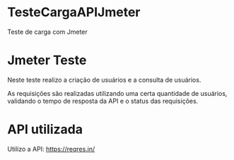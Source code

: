 # TesteCargaAPIJmeter
Teste de carga com Jmeter

# Jmeter Teste
Neste teste realizo a criação de usuários e a consulta de usuários.

As requisições são realizadas utilizando uma certa quantidade de usuários, validando o tempo de resposta da API e o status das requisições.

# API utilizada
Utilizo a API: https://reqres.in/


